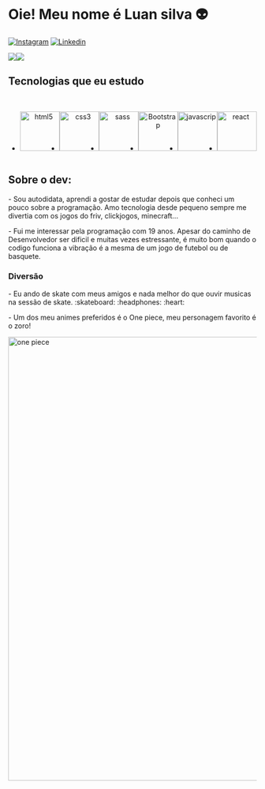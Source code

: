 
# Oie! Meu nome é Luan silva 👽  

[![Instagram](https://img.shields.io/badge/Instagram-E4405F?style=for-the-badge&logo=instagram&logoColor=white)](https://www.instagram.com/luaan.dev/)
[![Linkedin](https://img.shields.io/badge/LinkedIn-0077B5?style=for-the-badge&logo=linkedin&logoColor=white)](https://www.linkedin.com/in/luan-da-silva-7b08aa216/)

<div stylr="margin-bottom:10px">
  <div style="display: flex; align-items: flex-start;">
    <img src="https://github-readme-stats.vercel.app/api?username=Luaanslv&show_icons=true&title_color=ffffff&icon_color=34abeb&text_color=daf7dc&bg_color=151515"/><img src="https://github-readme-stats.vercel.app/api/top-langs/?username=Luaanslv&layout=compact&show_icons=true&title_color=ffffff&icon_color=34abeb&text_color=daf7dc&bg_color=151515"/>
  </div>
</div>


## Tecnologias que eu estudo

<div style="display:inline-block"></br>
<ul style="display:flex">
  <li><img style = "text-align:center; width:80px;" alt="html5" src="https://cdn.jsdelivr.net/gh/devicons/devicon/icons/html5/html5-plain-wordmark.svg"></li>
  <li><img style = "text-align:center; width:80px; " alt="css3" src="https://cdn.jsdelivr.net/gh/devicons/devicon/icons/css3/css3-plain-wordmark.svg"></li>
  <li><img style = "text-align:center; width:80px;" alt="sass" src="https://cdn.jsdelivr.net/gh/devicons/devicon/icons/sass/sass-original.svg"> </li>
  <li><img style = "text-align:center; width:80px; " alt="Bootstrap" src="https://cdn.jsdelivr.net/gh/devicons/devicon/icons/bootstrap/bootstrap-plain-wordmark.svg"> 
</li>
  <li><img style = "text-align:cente; width:80px;" alt="javascrip" src="https://cdn.jsdelivr.net/gh/devicons/devicon/icons/javascript/javascript-plain.svg"></li>
  <li><img style = "text-align:center; width:80px;" alt="react" src="https://cdn.jsdelivr.net/gh/devicons/devicon/icons/react/react-original-wordmark.svg"></li>
</ul>
</div>
</br>

## Sobre o dev:

<p>- Sou autodidata, aprendi a gostar de estudar depois que conheci um pouco sobre a programação. Amo tecnologia desde pequeno sempre me divertia com os jogos do friv, clickjogos, minecraft...</p>
<p>- Fui me interessar pela programação com 19 anos. Apesar do caminho de Desenvolvedor ser dificil e muitas vezes estressante, é muito bom quando o codigo funciona a vibração é a mesma de um jogo de futebol ou de basquete.</p>

### Diversão
   <p>- Eu ando de skate com meus amigos e nada melhor do que ouvir musicas na sessão de skate. :skateboard: :headphones: :heart: </p>
   <p>- Um dos meu animes preferidos é o One piece, meu personagem favorito é o zoro!</p>
   <p><img src="https://i.redd.it/dugp7t2x67631.gif" alt="one piece" width="900" align="center"></p>


